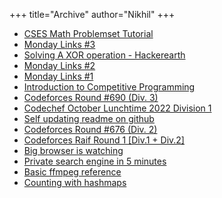 +++
title="Archive"
author="Nikhil"
+++



- [CSES Math Problemset Tutorial](/posts/cses-math)
- [Monday Links #3](/posts/links3)
- [Solving A XOR operation - Hackerearth](/posts/xor-operation)
- [Monday Links #2](/posts/links2)
- [Monday Links #1](/posts/links1)
- [Introduction to Competitive Programming](/posts/cpintro)
- [Codeforces Round #690 (Div. 3)](/posts/cf1462)
- [Codechef October Lunchtime 2022 Division 1](/posts/ltime89)
- [Self updating readme on github](/posts/selfupdate)
- [Codeforces Round #676 (Div. 2)](/posts/cf1421)
- [Codeforces Raif Round 1 [Div.1 + Div.2]](/posts/cf1428)
- [Big browser is watching](/posts/palemoon)
- [Private search engine in 5 minutes](/posts/searx)
- [Basic ffmpeg reference](/posts/ffmpeg-reference)
- [Counting with hashmaps](/posts/counting-with-maps)
